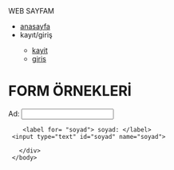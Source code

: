 <html>
  <head> WEB SAYFAM </head> <body>
  <div class="menu">
 <ul><li><a href="anasayfa.html"> anasayfa</a></li>
   <li>kayıt/giriş</li>
   <ul><li><a href="kayit.html">kayit</a></li>
     <li><a href="giris.html">giris</a></li>
 </li>
  </div>
     <h1>  FORM ÖRNEKLERİ </h1>
       <div class="kutu1">
 <label for="ad">Ad:</label>
        <input type="text" id="ad" name="ad">
       
        <label for= "soyad"> soyad: </label>
     <input type="text" id="soyad" name="soyad">

       </div>
     </body>
</html>

